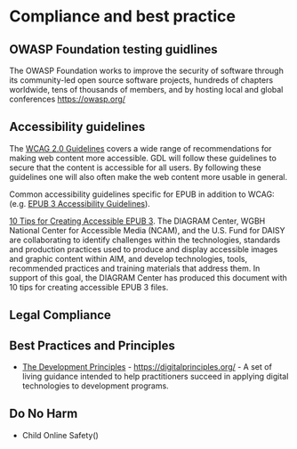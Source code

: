 # Compliance and best practice 

## OWASP Foundation testing guidlines
The OWASP Foundation works to improve the security of software through its community-led open source software projects, hundreds of chapters worldwide, tens of thousands of members, and by hosting local and global conferences
https://owasp.org/

## Accessibility guidelines

The [WCAG 2.0 Guidelines](https://www.w3.org/WAI/standards-guidelines/wcag/) covers a wide range of recommendations for making web content more accessible. GDL will follow these guidelines to secure that the content is accessible for all users. By following these guidelines one will also often make the web content more usable in general.

Common accessibility guidelines specific for EPUB in addition to WCAG: (e.g. [EPUB 3 Accessibility Guidelines](http://www.idpf.org/epub/a11y/accessibility.html)).

[10 Tips for Creating Accessible EPUB 3](https://blog.bookshare.org/2013/03/10-tips-for-creating-accessible-epub-3-files/). The DIAGRAM Center, WGBH National Center for Accessible Media (NCAM), and the U.S. Fund for DAISY are collaborating to identify challenges within the technologies, standards and production practices used to produce and display accessible images and graphic content within AIM, and develop technologies, tools, recommended practices and training materials that address them. In support of this goal, the DIAGRAM Center has produced this document with 10 tips for creating accessible EPUB 3 files.

## Legal Compliance

## Best Practices and Principles

- [The Development Principles](https://digitalprinciples.org/) - https://digitalprinciples.org/ - A set of living guidance intended to help practitioners succeed in applying digital technologies to development programs.

## Do No Harm
- Child Online Safety()
